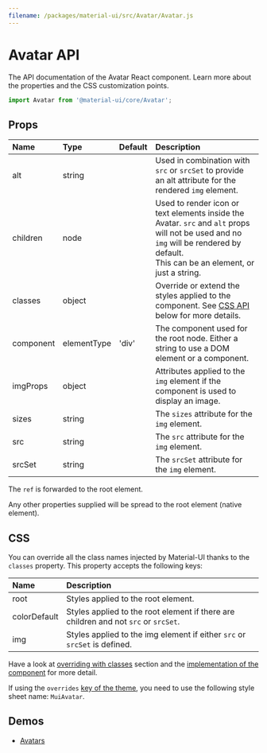 ```yaml
---
filename: /packages/material-ui/src/Avatar/Avatar.js
---
```


<!--- This documentation is automatically generated, do not try to edit it. -->

# Avatar API

<p class="description">The API documentation of the Avatar React component. Learn more about the properties and the CSS customization points.</p>

```js
import Avatar from '@material-ui/core/Avatar';
```

## Props

| Name                                     | Type                                       | Default                                 | Description                                                                                                                                                                           |
| :--------------------------------------- | :----------------------------------------- | :-------------------------------------- | :------------------------------------------------------------------------------------------------------------------------------------------------------------------------------------ |
| <span class="prop-name">alt</span>       | <span class="prop-type">string</span>      |                                         | Used in combination with `src` or `srcSet` to provide an alt attribute for the rendered `img` element.                                                                                |
| <span class="prop-name">children</span>  | <span class="prop-type">node</span>        |                                         | Used to render icon or text elements inside the Avatar. `src` and `alt` props will not be used and no `img` will be rendered by default.<br>This can be an element, or just a string. |
| <span class="prop-name">classes</span>   | <span class="prop-type">object</span>      |                                         | Override or extend the styles applied to the component. See [CSS API](#css) below for more details.                                                                                   |
| <span class="prop-name">component</span> | <span class="prop-type">elementType</span> | <span class="prop-default">'div'</span> | The component used for the root node. Either a string to use a DOM element or a component.                                                                                            |
| <span class="prop-name">imgProps</span>  | <span class="prop-type">object</span>      |                                         | Attributes applied to the `img` element if the component is used to display an image.                                                                                                 |
| <span class="prop-name">sizes</span>     | <span class="prop-type">string</span>      |                                         | The `sizes` attribute for the `img` element.                                                                                                                                          |
| <span class="prop-name">src</span>       | <span class="prop-type">string</span>      |                                         | The `src` attribute for the `img` element.                                                                                                                                            |
| <span class="prop-name">srcSet</span>    | <span class="prop-type">string</span>      |                                         | The `srcSet` attribute for the `img` element.                                                                                                                                         |

The `ref` is forwarded to the root element.

Any other properties supplied will be spread to the root element (native element).

## CSS

You can override all the class names injected by Material-UI thanks to the `classes` property.
This property accepts the following keys:

| Name                                        | Description                                                                         |
| :------------------------------------------ | :---------------------------------------------------------------------------------- |
| <span class="prop-name">root</span>         | Styles applied to the root element.                                                 |
| <span class="prop-name">colorDefault</span> | Styles applied to the root element if there are children and not `src` or `srcSet`. |
| <span class="prop-name">img</span>          | Styles applied to the img element if either `src` or `srcSet` is defined.           |

Have a look at [overriding with classes](/customization/overrides/#overriding-with-classes) section
and the [implementation of the component](https://github.com/mui-org/material-ui/blob/next/packages/material-ui/src/Avatar/Avatar.js)
for more detail.

If using the `overrides` [key of the theme](/customization/themes/#css),
you need to use the following style sheet name: `MuiAvatar`.

## Demos

- [Avatars](/demos/avatars/)
